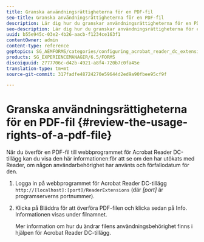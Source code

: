 ```yaml
---
title: Granska användningsrättigheterna för en PDF-fil
seo-title: Granska användningsrättigheterna för en PDF-fil
description: Lär dig hur du granskar användningsrättigheterna för en PDF-fil.
seo-description: Lär dig hur du granskar användningsrättigheterna för en PDF-fil.
uuid: b55e945c-03e2-4b26-aacb-f1234ce163f1
contentOwner: admin
content-type: reference
geptopics: SG_AEMFORMS/categories/configuring_acrobat_reader_dc_extensions
products: SG_EXPERIENCEMANAGER/6.5/FORMS
discoiquuid: 2777706c-d42b-4921-a8f4-720b7c0fa45e
translation-type: tm+mt
source-git-commit: 317fadfe48724270e59644d2ed9a90fbee95cf9f

---
```



# Granska användningsrättigheterna för en PDF-fil {#review-the-usage-rights-of-a-pdf-file}

När du överför en PDF-fil till webbprogrammet för Acrobat Reader DC-tillägg kan du visa den här informationen:för att se om den har utökats med Reader, om någon användarbehörighet har använts och förfallodatum för den.

1. Logga in på webbprogrammet för Acrobat Reader DC-tillägg `http://[localhost]:[port]/ReaderExtensions` (där *[port]* är programserverns portnummer).
1. Klicka på Bläddra för att överföra PDF-filen och klicka sedan på Info. Informationen visas under filnamnet.

   Mer information om hur du ändrar filens användningsbehörighet finns i hjälpen för Acrobat Reader DC-tillägg.

